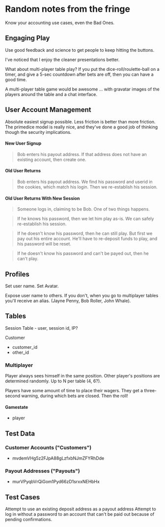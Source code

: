 Random notes from the fringe
============================


Know your accounting use cases, even the Bad Ones.

Engaging Play
-------------

Use good feedback and science to get people to keep hitting the buttons.

I've noticed that I enjoy the cleaner presentations better.

What about multi-player table play?  If you put the dice-roll/roulette-ball on a timer, and give a 5-sec countdown after bets are off, then you can have a good time.  

A multi-player table game would be awesome ... with gravatar images of the players around the table and a chat interface.

User Account Management
-----------------------

Absolute easiest signup possible.  Less friction is better than more friction.  The primedice model is really nice, and they've done a good job  of thinking though the security implications.

#### New User Signup

> Bob enters his payout address.  If that address does not have an existing account, then create one.

#### Old User Returns

> Bob enters his payout address.  We find his password and userid in the cookies, which match his login.  Then we re-establish his session.

#### Old User Returns With New Session

> Someone logs in, claiming to be Bob. One of two things happens.

> If he knows his password, then we let him play as-is.  We can safely re-establish his session.

> If he doesn't know his password, then he can still play.  But first we pay out his entire account.  He'll have to re-deposit funds to play, and his password will be reset.

> If he doesn't know his password and can't be payed out, then he can't play.

Profiles
--------

Set user name.  Set Avatar.

Expose user name to others.  If you don't, when you go to multiplayer tables you'll receive an alias.  (Jayne Penny, Bob Roller, John Whale).

Tables
------

Session Table - user, session id, IP?

Customer

- customer_id
- other_id

### Multiplayer

Player always sees himself in the same position.  Other player's positions are determined randomly.  Up to N per table (4, 6?).

Players have some amount of time to place their wagers.  They get a three-second warning, during which bets are closed.  Then the roll!

#### Gamestate

- player 

Test Data
---------

### Customer Accounts ("Customers")

- mvdemVHg5z2FJpA88gLzfxbNJmZFYRhDde

### Payout Addresses ("Payouts")

- murVPyqbVrQiGom1Pyd66zD1srxxNEHbHx

Test Cases
----------

Attempt to use an existing deposit address as a payout address
Attempt to log in without a password to an account that can't be paid out because of pending confirmations.
